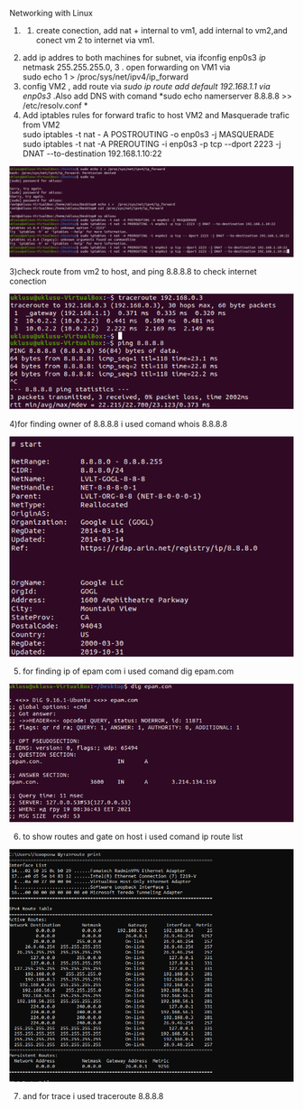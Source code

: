 Networking with Linux

1) 1. create conection, add nat + internal to vm1, add internal to vm2,and conect vm 2 to internet via vm1.
2. add ip addres to both machines for subnet,
via ifconfig enp0s3 *ip* netmask 255.255.255.0,
3 .  open forwarding on VM1 via         
sudo echo 1 > /proc/sys/net/ipv4/ip_forward
4. config VM2 , add route via *sudo ip route add default 192.168.1.1 via enp0s3* .Also add DNS with comand   *sudo echo namerserver 8.8.8.8 >> /etc/resolv.conf *
5. Add iptables rules for forward trafic to host VM2 and Masquerade trafic from VM2  
sudo iptables -t nat - A POSTROUTING -o enp0s3 -j MASQUERADE
sudo iptables -t nat -A PREROUTING -i enp0s3 -p tcp --dport 2223 -j DNAT --to-destination 192.168.1.10:22   

![test2](http://github.com/uklusu/DevOps_online_Lvov_2021Q4/blob/master/m6/task1/images/1.png?raw=true)


3)check route from vm2 to host, and ping 8.8.8.8 to check internet conection

![test2](http://github.com/uklusu/DevOps_online_Lvov_2021Q4/blob/master/m6/task1/images/2.png?raw=true)


4)for finding owner of 8.8.8.8 i used comand whois 8.8.8.8  

![test2](http://github.com/uklusu/DevOps_online_Lvov_2021Q4/blob/master/m6/task1/images/3.png?raw=true)


5) for finding ip of epam com i used comand dig epam.com 

![test1](http://github.com/uklusu/DevOps_online_Lvov_2021Q4/blob/master/m6/task1/images/4.png?raw=true)


6) to show routes and gate on host i used comand 
ip route list              

 ![test2](http://github.com/uklusu/DevOps_online_Lvov_2021Q4/blob/master/m6/task1/images/5.png?raw=true)

7) and for trace i used traceroute 8.8.8.8
